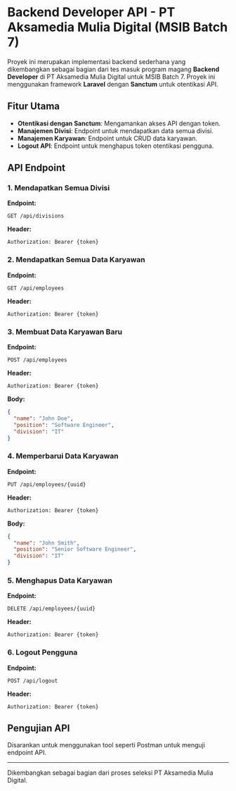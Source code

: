 # Backend Developer API - PT Aksamedia Mulia Digital (MSIB Batch 7)

Proyek ini merupakan implementasi backend sederhana yang dikembangkan sebagai bagian dari tes masuk program magang **Backend Developer** di PT Aksamedia Mulia Digital untuk MSIB Batch 7. Proyek ini menggunakan framework **Laravel** dengan **Sanctum** untuk otentikasi API.

## Fitur Utama
- **Otentikasi dengan Sanctum**: Mengamankan akses API dengan token.
- **Manajemen Divisi**: Endpoint untuk mendapatkan data semua divisi.
- **Manajemen Karyawan**: Endpoint untuk CRUD data karyawan.
- **Logout API**: Endpoint untuk menghapus token otentikasi pengguna.

## API Endpoint

### 1. Mendapatkan Semua Divisi
**Endpoint:**
```
GET /api/divisions
```
**Header:**
```
Authorization: Bearer {token}
```

### 2. Mendapatkan Semua Data Karyawan
**Endpoint:**
```
GET /api/employees
```
**Header:**
```
Authorization: Bearer {token}
```

### 3. Membuat Data Karyawan Baru
**Endpoint:**
```
POST /api/employees
```
**Header:**
```
Authorization: Bearer {token}
```
**Body:**
```json
{
  "name": "John Doe",
  "position": "Software Engineer",
  "division": "IT"
}
```

### 4. Memperbarui Data Karyawan
**Endpoint:**
```
PUT /api/employees/{uuid}
```
**Header:**
```
Authorization: Bearer {token}
```
**Body:**
```json
{
  "name": "John Smith",
  "position": "Senior Software Engineer",
  "division": "IT"
}
```

### 5. Menghapus Data Karyawan
**Endpoint:**
```
DELETE /api/employees/{uuid}
```
**Header:**
```
Authorization: Bearer {token}
```

### 6. Logout Pengguna
**Endpoint:**
```
POST /api/logout
```
**Header:**
```
Authorization: Bearer {token}
```

## Pengujian API
Disarankan untuk menggunakan tool seperti Postman untuk menguji endpoint API.

---

Dikembangkan sebagai bagian dari proses seleksi PT Aksamedia Mulia Digital.
